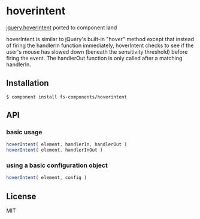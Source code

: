 
# hoverintent

[jquery.hoverIntent](http://cherne.net/brian/resources/jquery.hoverIntent.html) ported to component land

hoverIntent is similar to jQuery's built-in "hover" method except that
instead of firing the handlerIn function immediately, hoverIntent checks
to see if the user's mouse has slowed down (beneath the sensitivity
threshold) before firing the event. The handlerOut function is only
called after a matching handlerIn.

## Installation

    $ component install fs-components/hoverintent

## API

### basic usage
```js
hoverIntent( element, handlerIn, handlerOut )
hoverIntent( element, handlerInOut )
```

### using a basic configuration object
```js
hoverIntent( element, config )
```

## License

  MIT
